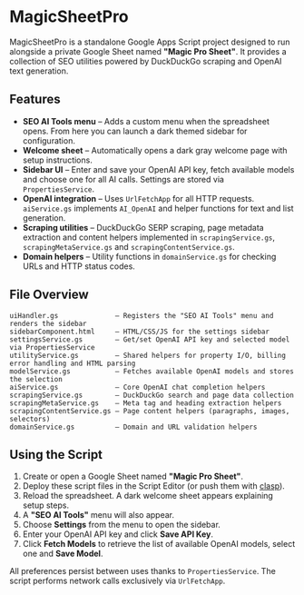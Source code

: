 # MagicSheetPro

MagicSheetPro is a standalone Google Apps Script project designed to run alongside a private Google Sheet named **"Magic Pro Sheet"**. It provides a collection of SEO utilities powered by DuckDuckGo scraping and OpenAI text generation.

## Features

- **SEO AI Tools menu** – Adds a custom menu when the spreadsheet opens. From here you can launch a dark themed sidebar for configuration.
- **Welcome sheet** – Automatically opens a dark gray welcome page with setup instructions.
- **Sidebar UI** – Enter and save your OpenAI API key, fetch available models and choose one for all AI calls. Settings are stored via `PropertiesService`.
- **OpenAI integration** – Uses `UrlFetchApp` for all HTTP requests. `aiService.gs` implements `AI_OpenAI` and helper functions for text and list generation.
- **Scraping utilities** – DuckDuckGo SERP scraping, page metadata extraction and content helpers implemented in `scrapingService.gs`, `scrapingMetaService.gs` and `scrapingContentService.gs`.
- **Domain helpers** – Utility functions in `domainService.gs` for checking URLs and HTTP status codes.

## File Overview

```
uiHandler.gs              – Registers the "SEO AI Tools" menu and renders the sidebar
sidebarComponent.html     – HTML/CSS/JS for the settings sidebar
settingsService.gs        – Get/set OpenAI API key and selected model via PropertiesService
utilityService.gs         – Shared helpers for property I/O, billing error handling and HTML parsing
modelService.gs           – Fetches available OpenAI models and stores the selection
aiService.gs              – Core OpenAI chat completion helpers
scrapingService.gs        – DuckDuckGo search and page data collection
scrapingMetaService.gs    – Meta tag and heading extraction helpers
scrapingContentService.gs – Page content helpers (paragraphs, images, selectors)
domainService.gs          – Domain and URL validation helpers
```

## Using the Script

1. Create or open a Google Sheet named **"Magic Pro Sheet"**.
2. Deploy these script files in the Script Editor (or push them with [clasp](https://github.com/google/clasp)).
3. Reload the spreadsheet. A dark welcome sheet appears explaining setup steps.
4. A **"SEO AI Tools"** menu will also appear.
5. Choose **Settings** from the menu to open the sidebar.
6. Enter your OpenAI API key and click **Save API Key**.
7. Click **Fetch Models** to retrieve the list of available OpenAI models, select one and **Save Model**.

All preferences persist between uses thanks to `PropertiesService`. The script performs network calls exclusively via `UrlFetchApp`.

